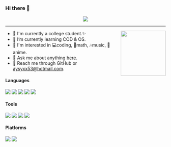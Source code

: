 ### Hi there 👋

<div align="center">
<img src="https://count.getloli.com/get/@zzyyyl?theme=gelbooru-h"/>
</div>

---

<img align="right" height="141" src="https://github-readme-stats.vercel.app/api?username=zzyyyl&theme=tokyonight&show_icons=true&count_private=true&hide_border=true">
<!-- ![](https://github-readme-stats.vercel.app/api?username=zzyyyl&theme=tokyonight&show_icons=true&count_private=true) -->

- 🐶 I'm currently a college student.✨
- 🌱 I’m currently learning COD & OS.
- 👀 I'm interested in 💻coding, 📝math, 🎶music, 🎥anime.
- 💬 Ask me about anything [here](https://github.com/zzyyyl/zzyyyl/issues).
- 📧 Reach me through GitHub or aysyxx53@hotmail.com.

#### Languages

![](https://img.shields.io/badge/C++-00599C?logo=cplusplus&logoColor=fff)
![](https://img.shields.io/badge/Python-743ea2?logo=python&logoColor=fff)
![](https://img.shields.io/badge/TypeScript-00599C?logo=typescript&logoColor=fff)
![](https://img.shields.io/badge/HTML5-dd3364?logo=html5&logoColor=fff)
![](https://img.shields.io/badge/Markdown-1f903d?logo=markdown&logoColor=fff)

#### Tools

![](https://img.shields.io/badge/Sublime_Text_4-424242?logo=sublimetext&logoColor=FF9800)
![](https://img.shields.io/badge/-Visual%20Studio%20Code-22A7F2?style=flat-square&logo=visual-studio-code&logoColor=fff)
![](https://img.shields.io/badge/-Visual%20Studio-6C4EA2?style=flat-square&logo=visual-studio&logoColor=fff)
![](https://img.shields.io/badge/Git-E95420?logo=Git&logoColor=fff)

#### Platforms

![](https://img.shields.io/badge/Windows_11-0078D6?logo=windows&logoColor=fff)
![](https://img.shields.io/badge/Ubuntu-E95420?logo=Ubuntu&logoColor=fff)
